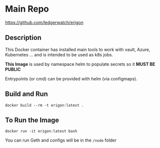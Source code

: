 # Main Repo
https://github.com/ledgerwatch/erigon

## Description
This Docker container has installed main tools to work with vault, Azure, Kubernetes ... and is intended to be used as k8s jobs.

**This Image** is used by namespace helm to populate secrets so it **MUST BE PUBLIC**

Entrypoints (or cmd) can be provided with helm (via configmaps).

## Build and Run

`docker build --rm -t erigon:latest .`

## To Run the Image

`docker run -it erigon:latest bash`

You can run Geth and configs will be in the `/node` folder
